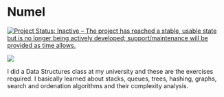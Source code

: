 # Numel

<a href="http://www.repostatus.org/#inactive"><img src="http://www.repostatus.org/badges/latest/inactive.svg" alt="Project Status: Inactive – The project has reached a stable, usable state but is no longer being actively developed; support/maintenance will be provided as time allows." /></a>

<img src="https://www.serebii.net/diamondpearl/pokemon/322-f.png">

I did a Data Structures class at my university and these are the exercises required. I basically learned about stacks, queues, trees, hashing, graphs, search and ordenation algorithms and their complexity analysis.
